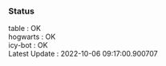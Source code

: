### Status


table : OK  
hogwarts : OK  
icy-bot : OK  
Latest Update : 2022-10-06 09:17:00.900707
